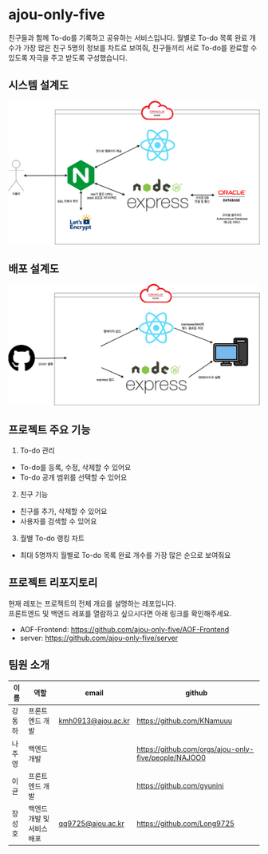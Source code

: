 # ajou-only-five
친구들과 함께 To-do를 기록하고 공유하는 서비스입니다. 월별로 To-do 목록 완료 개수가 가장 많은 친구 5명의 정보를 차트로 보여줘, 친구들끼리 서로 To-do를 완료할 수 있도록 자극을 주고 받도록 구성했습니다.

## 시스템 설계도

<div align="center">
    <img src="./assets/웹시설.png" width="600" alt="웹시설">
</div>

## 배포 설계도

<div align="center">
    <img src="./assets/웹시설-배포.png" width="600" alt="웹시설">
</div>

## 프로젝트 주요 기능

1. To-do 관리
+ To-do를 등록, 수정, 삭제할 수 있어요
+ To-do 공개 범위를 선택할 수 있어요

2. 친구 기능
+ 친구를 추가, 삭제할 수 있어요
+ 사용자를 검색할 수 있어요

3. 월별 To-do 랭킹 차트
+ 최대 5명까지 월별로 To-do 목록 완료 개수를 가장 많은 순으로 보여줘요

## 프로젝트 리포지토리
현재 레포는 프로젝트의 전체 개요를 설명하는 레포입니다.
<br/>
프론트엔드 및 백엔드 레포를 열람하고 싶으시다면 아래 링크를 확인해주세요.
<br/>

- AOF-Frontend: https://github.com/ajou-only-five/AOF-Frontend
- server: https://github.com/ajou-only-five/server

## 팀원 소개

|이름|역할|email|github|
|---|---|---|---|
|강동하|프론트엔드 개발|kmh0913@ajou.ac.kr|https://github.com/KNamuuu|
|나주영|백엔드 개발||https://github.com/orgs/ajou-only-five/people/NAJOO0|
|이균|프론트엔드 개발||https://github.com/gyunini|
|장성호|백엔드 개발 및 서비스 배포|qq9725@ajou.ac.kr|https://github.com/Long9725|